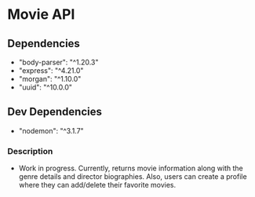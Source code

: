 # Movie API

## Dependencies
* "body-parser": "^1.20.3"
* "express": "^4.21.0"
* "morgan": "^1.10.0"
* "uuid": "^10.0.0"

## Dev Dependencies
* "nodemon": "^3.1.7"

### Description
* Work in progress. Currently, returns movie information along with the genre details and director biographies. Also, users can create a profile where they can add/delete their favorite movies.

